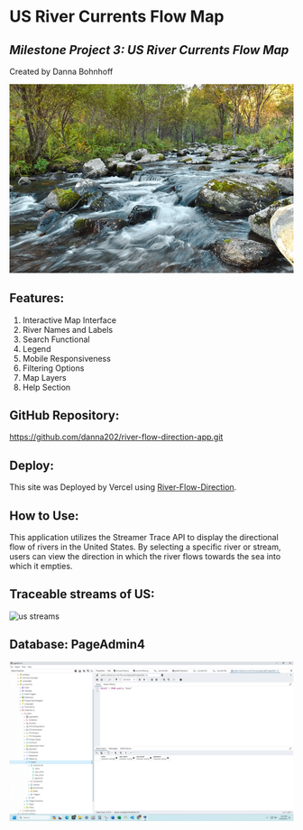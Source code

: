  # **US River Currents Flow Map** #

## _Milestone Project 3:  US River Currents Flow Map_ ##

Created by Danna Bohnhoff

![river flowing over rocks](./assets/image.png)

## **Features:** ##
1. Interactive Map Interface
2. River Names and Labels
3. Search Functional
4. Legend
5. Mobile Responsiveness
6. Filtering Options
7. Map Layers
8. Help Section


## **GitHub Repository:** ##

 https://github.com/danna202/river-flow-direction-app.git

## **Deploy:** ##

This site was Deployed by Vercel using [River-Flow-Direction](https://river-flow-direction-app.vercel.app/).


## **How to Use:** ##

This application utilizes the Streamer Trace API to display the directional flow of rivers in the United States. By selecting a specific river or stream, users can view the direction in which the river flows towards the sea into which it empties.

## **Traceable streams of US:** ##
![us streams](https://txpub.usgs.gov/DSS/Streamer/api/3.14/web/samples/thumbs/sample05_thumb.png)

## **Database:  PageAdmin4** ##
![Alt text](image.png)


